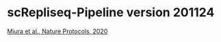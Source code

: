# scRepliseq-Pipeline version 201124

[ Miura et al., Nature Protocols, 2020 ](https://www.nature.com/articles/s41596-020-0378-5)
